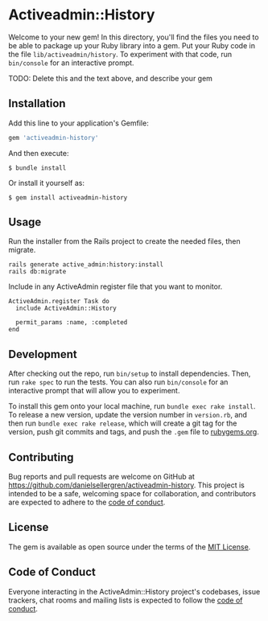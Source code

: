 # Activeadmin::History

Welcome to your new gem! In this directory, you'll find the files you need to be able to package up your Ruby library into a gem. Put your Ruby code in the file `lib/activeadmin/history`. To experiment with that code, run `bin/console` for an interactive prompt.

TODO: Delete this and the text above, and describe your gem

## Installation

Add this line to your application's Gemfile:

```ruby
gem 'activeadmin-history'
```

And then execute:

    $ bundle install

Or install it yourself as:

    $ gem install activeadmin-history

## Usage

Run the installer from the Rails project to create the needed files, then migrate.

    rails generate active_admin:history:install
    rails db:migrate

Include in any ActiveAdmin register file that you want to monitor.

    ActiveAdmin.register Task do
      include ActiveAdmin::History
  
      permit_params :name, :completed
    end


## Development

After checking out the repo, run `bin/setup` to install dependencies. Then, run `rake spec` to run the tests. You can also run `bin/console` for an interactive prompt that will allow you to experiment.

To install this gem onto your local machine, run `bundle exec rake install`. To release a new version, update the version number in `version.rb`, and then run `bundle exec rake release`, which will create a git tag for the version, push git commits and tags, and push the `.gem` file to [rubygems.org](https://rubygems.org).

## Contributing

Bug reports and pull requests are welcome on GitHub at https://github.com/danielsellergren/activeadmin-history. This project is intended to be a safe, welcoming space for collaboration, and contributors are expected to adhere to the [code of conduct](https://github.com/danielsellergren/activeadmin-history/blob/master/CODE_OF_CONDUCT.md).


## License

The gem is available as open source under the terms of the [MIT License](https://opensource.org/licenses/MIT).

## Code of Conduct

Everyone interacting in the ActiveAdmin::History project's codebases, issue trackers, chat rooms and mailing lists is expected to follow the [code of conduct](https://github.com/danielsellergren/activeadmin-history/blob/master/CODE_OF_CONDUCT.md).
